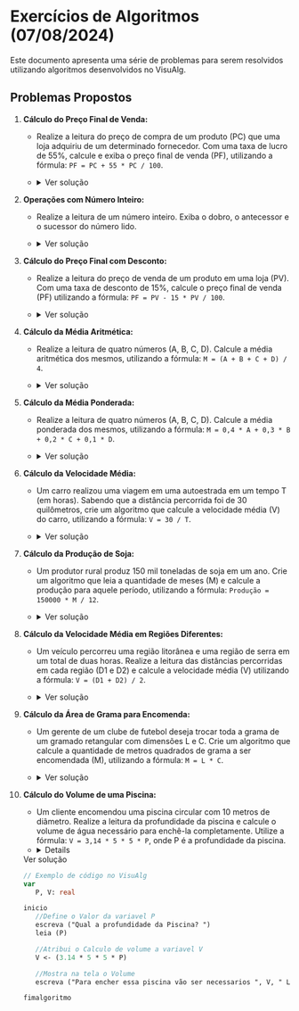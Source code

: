 # Exercícios de Algoritmos (07/08/2024)

Este documento apresenta uma série de problemas para serem resolvidos utilizando algoritmos desenvolvidos no VisuAlg.

## Problemas Propostos

1. **Cálculo do Preço Final de Venda:**
   - Realize a leitura do preço de compra de um produto (PC) que uma loja adquiriu de um determinado fornecedor. Com uma taxa de lucro de 55%, calcule e exiba o preço final de venda (PF), utilizando a fórmula: `PF = PC + 55 * PC / 100`.
   - <details>
     <summary>Ver solução</summary>
     
     ```pascal
     // Exemplo de código no VisuAlg
     var 
        PC, PF: real
     
     inicio
        escreva ("Digite o valor de compra: ")

        leia (PC)

        PF <- PC + (55*PC/100)

        escreval ("O preço de venda é: ", PF, " R$")
     fimalgoritmo
     ```

     </details>

2. **Operações com Número Inteiro:**
   - Realize a leitura de um número inteiro. Exiba o dobro, o antecessor e o sucessor do número lido.
   - <details>
     <summary>Ver solução</summary>

     ```pascal
     // Exemplo de código no VisuAlg
     var
        numero: inteiro

     inicio
        escreva ("Digite um Numero: ")
        leia (numero)
        escreval ("O Dobro de ", numero, " é ", numero * 2)
        escreval ("O Antecessor de ", numero, " é ", numero - 1)
        escreval ("O Sucessor de ", numero, " é ", numero + 1)
        
     fimalgoritmo
     ```

     </details>

3. **Cálculo do Preço Final com Desconto:**
   - Realize a leitura do preço de venda de um produto em uma loja (PV). Com uma taxa de desconto de 15%, calcule o preço final de venda (PF) utilizando a fórmula: `PF = PV - 15 * PV / 100`.
   - <details>
     <summary>Ver solução</summary>

     ```pascal
     // Exemplo de código no VisuAlg
     var
        PV, PF: real
        
     inicio
        escreva ("Qual o valor do produto ? ")
        leia (PV)
        PF <- PV - (15*PV/100)
        escreval ("O preço de venda é: ", PF, " R$")

     fimalgoritmo
     ```

     </details>

4. **Cálculo da Média Aritmética:**
   - Realize a leitura de quatro números (A, B, C, D). Calcule a média aritmética dos mesmos, utilizando a fórmula: `M = (A + B + C + D) / 4`.
   - <details>
     <summary>Ver solução</summary>

     ```pascal
     // Exemplo de código no VisuAlg
     var
        a, b, c, d: real
        
     inicio
        escreva ("Digite a primeira nota: ")
        leia (a)

        escreva ("Digite a segunda nota: ")
        leia (b)

        escreva ("Digite a terceira nota: ")
        leia (c)

        escreva ("Digite a quarta nota: ")
        leia (d)

        escreva ("A sua média é: ",(a + b + c + d)/4)

     fimalgoritmo
     ```

     </details>

5. **Cálculo da Média Ponderada:**
   - Realize a leitura de quatro números (A, B, C, D). Calcule a média ponderada dos mesmos, utilizando a fórmula: `M = 0,4 * A + 0,3 * B + 0,2 * C + 0,1 * D`.
   - <details>
     <summary>Ver solução</summary>

     ```pascal
     // Exemplo de código no VisuAlg
     var
        a, b, c, d: real

     inicio
        //Define o valor para as variaveis
        escreva ("Digite a primeira nota: ")
        leia (a)

        escreva ("Digite a segunda nota: ")
        leia (b)

        escreva ("Digite a terceira nota: ")
        leia (c)

        escreva ("Digite a quarta nota: ")
        leia (d)

        //Mostra a média ponderada das variaveis
        escreva ("A sua média ponderada é: ",(0.4*a + 0.3*b + 0.2*c + 0.1*d))

     fimalgoritmo
     ```

     </details>

6. **Cálculo da Velocidade Média:**
   - Um carro realizou uma viagem em uma autoestrada em um tempo T (em horas). Sabendo que a distância percorrida foi de 30 quilômetros, crie um algoritmo que calcule a velocidade média (V) do carro, utilizando a fórmula: `V = 30 / T`.
   - <details>
     <summary>Ver solução</summary>

     ```pascal
     // Exemplo de código no VisuAlg
     var
        v,t: real

     inicio
        //Define a Variavel de Tempo
        escreva ("Qual foi o tempo do trajeto? ")
        leia (t)

        //Atribui a velocidade média a variavel V
        v <- 30/t
        escreva ("Sua velocidade média foi de ", v, " Km/h")


     fimalgoritmo
     ```

     </details>

7. **Cálculo da Produção de Soja:**
   - Um produtor rural produz 150 mil toneladas de soja em um ano. Crie um algoritmo que leia a quantidade de meses (M) e calcule a produção para aquele período, utilizando a fórmula: `Produção = 150000 * M / 12`.
   - <details>
     <summary>Ver solução</summary>

     ```pascal
     // Exemplo de código no VisuAlg
     var
        p,m: real

     inicio
        //Define a variavel p
        p <- 150000 / 12

        //Define a Variavel m
        escreva ("Quantos meses tem de produção? ")
        leia (m)

        //Mostra na tela a produção naquele periodo de meses
        escreva ("Sua produção em ", m, " meses vai ser de ", p * m, " Toneladas.")

     fimalgoritmo
     ```

     </details>

8. **Cálculo da Velocidade Média em Regiões Diferentes:**
   - Um veículo percorreu uma região litorânea e uma região de serra em um total de duas horas. Realize a leitura das distâncias percorridas em cada região (D1 e D2) e calcule a velocidade média (V) utilizando a fórmula: `V = (D1 + D2) / 2`.
   - <details>
     <summary>Ver solução</summary>

     ```pascal
     // Exemplo de código no VisuAlg
     var
        d1,d2: inteiro
        v: real

     inicio
        //Define o valor das Variaveis de distancia
        escreva ("Qual foi a distancia percorrida no Litoral ? ")
        leia (d1)

        escreva ("Qual foi a distancia percorrida na Serra ? ")
        leia (d2)

        //Atribui as distancia e faz o calculo da velocidade média
        v <- (d1 + d2) / 2

        //Mostra na tela a Velocidade média daquelas distancias
        escreva ("A sua velocidade média foi de ", v," Km/h.")

     fimalgoritmo
     ```

     </details>

9. **Cálculo da Área de Grama para Encomenda:**
   - Um gerente de um clube de futebol deseja trocar toda a grama de um gramado retangular com dimensões L e C. Crie um algoritmo que calcule a quantidade de metros quadrados de grama a ser encomendada (M), utilizando a fórmula: `M = L * C`.
   - <details>
     <summary>Ver solução</summary>

     ```pascal
     // Exemplo de código no VisuAlg
     var
        M, L, C: inteiro

     inicio
        //Define os Valores das variaveis de Largura e Comprimento
        escreva ("Qual o comprimento do campo? ")
        leia (C)

        escreva ("Qual a Largura do campo? ")
        leia (L)

        //Atribui a quantia da metros quadrados a variavel M
        M <- L * C

        //Mostra na Tela o total de metros quadrados
        escreva ("O campo precisa de ", M, "m² de grama.")

     fimalgoritmo
     ```

     </details>

10. **Cálculo do Volume de uma Piscina:**
    - Um cliente encomendou uma piscina circular com 10 metros de diâmetro. Realize a leitura da profundidade da piscina e calcule o volume de água necessário para enchê-la completamente. Utilize a fórmula: `V = 3,14 * 5 * 5 * P`, onde P é a profundidade da piscina.
    - <details>
     <summary>Ver solução</summary>

     ```pascal
     // Exemplo de código no VisuAlg
     var
        P, V: real

     inicio
        //Define o Valor da variavel P
        escreva ("Qual a profundidade da Piscina? ")
        leia (P)

        //Atribui o Calculo de volume a variavel V
        V <- (3.14 * 5 * 5 * P)

        //Mostra na tela o Volume
        escreva ("Para encher essa piscina vão ser necessarios ", V, " Litros de Agua.")

     fimalgoritmo
     ```

     </details>

